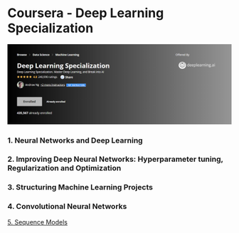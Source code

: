 <h1> Coursera - Deep Learning Specialization</h1>
<a href = "https://www.coursera.org/specializations/deep-learning"> <img src="/Deep_Learning_Screen.png"></a>

<h3> 1. Neural Networks and Deep Learning</h3>
<h3> 2. Improving Deep Neural Networks: Hyperparameter tuning, Regularization and Optimization</h3>
<h3> 3. Structuring Machine Learning Projects</h3>
<h3> 4. Convolutional Neural Networks</h3>
<a href = "https://github.com/chinmaysathe93/Coursera_Deep_Learning_Specialization/blob/master/Deep%20Learning%20Certificates/1.%20Neural%20Networks%20and%20Deep%20Learning.pdf"> 5. Sequence Models</a>

